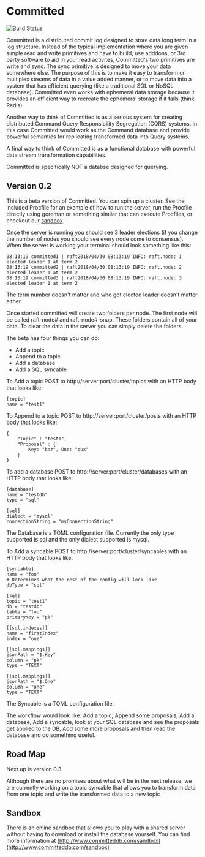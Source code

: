 # Committed

![Build Status](https://app.codeship.com/projects/28313820-8549-0137-dc4f-2289976f1a49/status?branch=master)

Committed is a distributed commit log designed to store data long term in a log structure. Instead of the typical implementation where you are given simple read and write primitives and have to build, use adddons, or 3rd party software to aid in your read activites, Committed's two primitives are write and sync. The sync primitive is designed to move your data somewhere else. The purpose of this is to make it easy to transform or multiplex streams of data in a value added manner, or to move data into a system that has efficient querying (like a traditional SQL or NoSQL database). Committed even works with ephemeral data storage because it provides an efficient way to recreate the ephemeral storage if it fails (think Redis).

Another way to think of Committed is as a serious system for creating distributed Command Query Responsibility Segregation (CQRS) systems. In this case Committed would work as the Command database and provide powerful semantics for replicating transformed data into Query systems.

A final way to think of Committed is as a functional database with powerful data stream transformation capabilities.

Committed is specifically NOT a databse designed for querying.

## Version 0.2
This is a beta version of Committed. You can spin up a cluster. See the included Procfile for an example of how to run the server, run the Procfile directly using goreman or something similar that can execute Procfiles, or checkout our
[sandbox](http://www.committeddb.com/sandbox).

Once the server is running you should see 3 leader elections (if you change the number of nodes you should see every node come to consensus). When the server is working your terminal should look something like this:

```
08:13:19 committed1 | raft2018/04/30 08:13:19 INFO: raft.node: 1 elected leader 1 at term 2  
08:13:19 committed2 | raft2018/04/30 08:13:19 INFO: raft.node: 2 elected leader 1 at term 2  
08:13:19 committed3 | raft2018/04/30 08:13:19 INFO: raft.node: 3 elected leader 1 at term 2  
```

The term number doesn't matter and who got elected leader doesn't matter either.

Once started committed will create two folders per node. The first node will be called raft-node# and raft-node#-snap. These folders contain all of your data. To clear the data in the server you can simply delete the folders.

The beta has four things you can do:

* Add a topic
* Append to a topic
* Add a database
* Add a SQL syncable

To Add a topic POST to http://server:port/cluster/topics with an HTTP body that looks like:  
```
[topic]
name = "test1"
```

To Append to a topic POST to http://server:port/cluster/posts with an HTTP body that looks like:  
```
{  
	"Topic" : "test1",  
	"Proposal" : {
		Key: "baz", One: "qux"
	}
}
```

To add a database POST to http://server:port/cluster/databases with an HTTP body that looks like:
```
[database]
name = "testdb"
type = "sql"

[sql]
dialect = "mysql"
connectionString = "myConnectionString"
```

The Database is a TOML configuration file. Currently the only type supported is sql and the only dialect supported is mysql.

To Add a syncable POST to http://server:port/cluster/syncables with an HTTP body that looks like:  
```
[syncable]
name = "foo"
# Determines what the rest of the config will look like
dbType = "sql"

[sql]
topic = "test1"
db = "testdb"
table = "foo"
primaryKey = "pk"

[[sql.indexes]]
name = "firstIndex"
index = "one"

[[sql.mappings]]
jsonPath = "$.Key"
column = "pk"
type = "TEXT"

[[sql.mappings]]
jsonPath = "$.One"
column = "one"
type = "TEXT"
```

The Syncable is a TOML configuration file.

The workflow would look like: Add a topic, Append some proposals, Add a database, Add a syncable, look at your SQL database and see the proposals get applied to the DB, Add some more proposals and then read the database and do something useful.

## Road Map

Next up is version 0.3.

Although there are no promises about what will be in the next release, we are currently working on a topic
syncable that allows you to transform data from one topic and write the transformed data to a new topic

## Sandbox

There is an online sandbox that allows you to play with a shared server without having to download or install the database yourself. You can find more information at [http://www.committeddb.com/sandbox](http://www.committeddb.com/sandbox)
